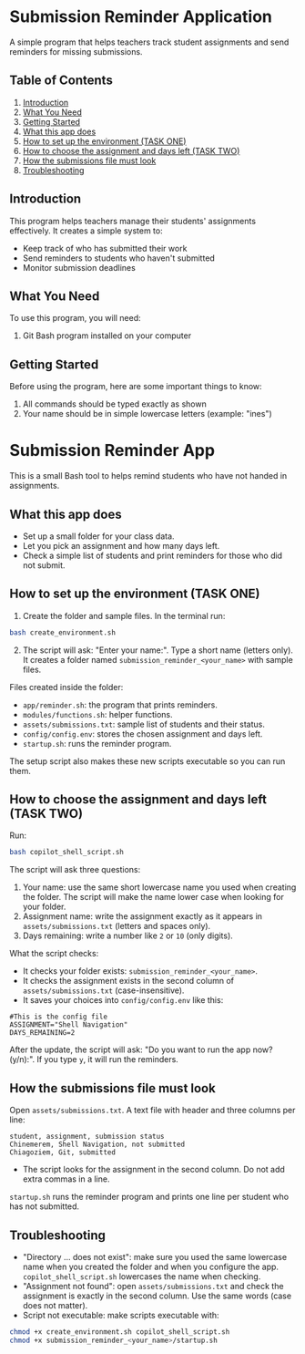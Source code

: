# Submission Reminder Application

A simple program that helps teachers track student assignments and send reminders for missing submissions.

## Table of Contents

1. [Introduction](#introduction)
2. [What You Need](#what-you-need)
3. [Getting Started](#getting-started)
4. [What this app does](#what-this-app-does)
5. [How to set up the environment (TASK ONE)](#how-to-set-up-the-environment-task-one)
6. [How to choose the assignment and days left (TASK TWO)](#how-to-choose-the-assignment-and-days-left-task-two)
7. [How the submissions file must look](#how-the-submissions-file-must-look)
8. [Troubleshooting](#troubleshooting)

## Introduction

This program helps teachers manage their students' assignments effectively. It creates a simple system to:
- Keep track of who has submitted their work
- Send reminders to students who haven't submitted
- Monitor submission deadlines

## What You Need

To use this program, you will need:
1. Git Bash program installed on your computer

## Getting Started

Before using the program, here are some important things to know:
1. All commands should be typed exactly as shown
2. Your name should be in simple lowercase letters (example: "ines")
# Submission Reminder App

This is a small Bash tool to helps remind students who have not handed in assignments.

## What this app does

- Set up a small folder for your class data.
- Let you pick an assignment and how many days left.
- Check a simple list of students and print reminders for those who did not submit.

## How to set up the environment (TASK ONE)

1. Create the folder and sample files. In the terminal run:

```bash
bash create_environment.sh
```

2. The script will ask: "Enter your name:". Type a short name (letters only). It creates a folder named `submission_reminder_<your_name>` with sample files.

Files created inside the folder:

- `app/reminder.sh`: the program that prints reminders.
- `modules/functions.sh`: helper functions.
- `assets/submissions.txt`: sample list of students and their status.
- `config/config.env`: stores the chosen assignment and days left.
- `startup.sh`: runs the reminder program.

The setup script also makes these new scripts executable so you can run them.

## How to choose the assignment and days left (TASK TWO)

Run:

```bash
bash copilot_shell_script.sh
```

The script will ask three questions:

1) Your name: use the same short lowercase name you used when creating the folder. The script will make the name lower case when looking for your folder.
2) Assignment name: write the assignment exactly as it appears in `assets/submissions.txt` (letters and spaces only).
3) Days remaining: write a number like `2` or `10` (only digits).

What the script checks:

- It checks your folder exists: `submission_reminder_<your_name>`.
- It checks the assignment exists in the second column of `assets/submissions.txt` (case-insensitive).
- It saves your choices into `config/config.env` like this:

```text
#This is the config file
ASSIGNMENT="Shell Navigation"
DAYS_REMAINING=2
```

After the update, the script will ask: "Do you want to run the app now? (y/n):". If you type `y`, it will run the reminders.

## How the submissions file must look

Open `assets/submissions.txt`. A text file with header and three columns per line:

```
student, assignment, submission status
Chinemerem, Shell Navigation, not submitted
Chiagoziem, Git, submitted
```

- The script looks for the assignment in the second column. Do not add extra commas in a line.

`startup.sh` runs the reminder program and prints one line per student who has not submitted.

## Troubleshooting

- "Directory ... does not exist": make sure you used the same lowercase name when you created the folder and when you configure the app. `copilot_shell_script.sh` lowercases the name when checking.
- "Assignment not found": open `assets/submissions.txt` and check the assignment is exactly in the second column. Use the same words (case does not matter).
- Script not executable: make scripts executable with:

```bash
chmod +x create_environment.sh copilot_shell_script.sh
chmod +x submission_reminder_<your_name>/startup.sh
```
